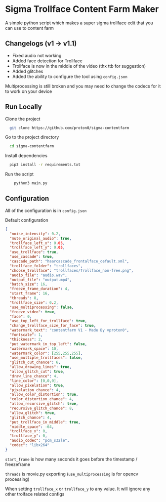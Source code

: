 
# Sigma Trollface Content Farm Maker
A simple python script which makes a super sigma trollface edit that you can use to content farm

## Changelogs (v1 -> v1.1)

- Fixed audio not working
- Added face detection for Trollface
- Trollface is now in the middle of the video (thx ttb for suggestion)
- Added glitches
- Added the ability to configure the tool using `config.json`

Multiprocessing is still broken and you may need to change the codecs for it to work on your device


## Run Locally

Clone the project

```bash
  git clone https://github.com/proton0/sigma-contentfarm
```

Go to the project directory

```bash
  cd sigma-contentfarm
```

Install dependencies

```bash
  pip3 install -r requirements.txt
```

Run the script

```bash
    python3 main.py
```


## Configuration
All of the configuration is in `config.json`

Default configuration
```json
{
  "noise_intensity": 0.2,
  "mute_original_audio": true,
  "trollface_left_x": 0.05,
  "trollface_left_y": 0.05,
  "use_trollface": true,
  "use_cascade": true,
  "cascade_path": "haarcascade_frontalface_default.xml",
  "trollface_folder": "trollfaces",
  "choose_trollface": "trollfaces/Trollface_non-free.png",
  "audio_file": "audio.wav",
  "output_file": "output.mp4",
  "batch_size": 16,
  "freeze_frame_duration": 4,
  "start_frame": 16,
  "threads": 8,
  "trollface_size": 0.2,
  "use_multiprocessing": false,
  "freeze_video": true,
  "face": 0,
  "use_top_left_for_trollface": true,
  "change_trollface_size_for_face": true,
  "watermark_text": "contentfarm V1 - Made By vproton0",
  "fontscale": 1,
  "thickness": 2,
  "put_watermark_in_top_left": false,
  "watermark_space": 10,
  "watermark_color": [255,255,255],
  "use_multiple_trollfaces": false,
  "glitch_cut_chance": 6,
  "allow_drawing_lines": true,
  "allow_glitch_cut": true,
  "draw_line_chance": 4,
  "line_color": [0,0,0],
  "allow_pixelation": true,
  "pixelation_chance": 4,
  "allow_color_distortion": true,
  "color_distortion_chance": 4,
  "allow_recursive_glitch": true,
  "recursive_glitch_chance": 8,
  "allow_glitch": true,
  "glitch_chance": 4,
  "put_trollface_in_middle": true,
  "middle_space": -64,
  "trollface_x": 0,
  "trollface_y": 0,
  "audio_codec": "pcm_s32le",
  "codec": "libx264"
}
```

`start_frame` is how many seconds it goes before the timestamp / freezeframe

`threads` is movie.py exporting (`use_multiprocessing` is for opencv processing)

When setting `trollface_x` or `trollface_y` to any value. It will ignore any other trolface related configs